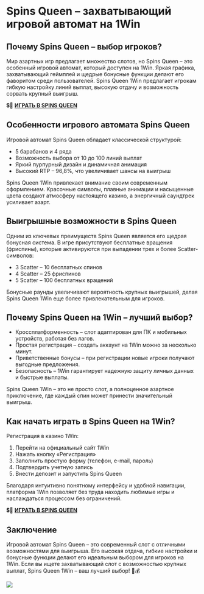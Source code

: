 # Spins Queen – захватывающий игровой автомат на 1Win

## Почему Spins Queen – выбор игроков?

Мир азартных игр предлагает множество слотов, но Spins Queen – это особенный игровой автомат, который доступен на 1Win. Яркая графика, захватывающий геймплей и щедрые бонусные функции делают его фаворитом среди пользователей. Spins Queen 1Win предлагает игрокам гибкую настройку линий выплат, высокую отдачу и возможность сорвать крупный выигрыш.

💲🎰 [**ИГРАТЬ В SPINS QUEEN**](https://i.ibb.co/dPzGQnC/Spins-Queen.jpg "**ИГРАТЬ В SPINS QUEEN**")

## Особенности игрового автомата Spins Queen

Игровой автомат Spins Queen обладает классической структурой:

- 5 барабанов и 4 ряда
- Возможность выбора от 10 до 100 линий выплат
- Яркий пурпурный дизайн и динамичная анимация
- Высокий RTP – 96,8%, что увеличивает шансы на выигрыш

Spins Queen 1Win привлекает внимание своим современным оформлением. Красочные символы, плавные анимации и насыщенные цвета создают атмосферу настоящего казино, а энергичный саундтрек усиливает азарт.

## Выигрышные возможности в Spins Queen

Одним из ключевых преимуществ Spins Queen является его щедрая бонусная система. В игре присутствуют бесплатные вращения (фриспины), которые активируются при выпадении трех и более Scatter-символов:

- 3 Scatter – 10 бесплатных спинов
- 4 Scatter – 25 фриспинов
- 5 Scatter – 100 бесплатных вращений

Бонусные раунды увеличивают вероятность крупных выигрышей, делая Spins Queen 1Win еще более привлекательным для игроков.

## Почему Spins Queen на 1Win – лучший выбор?

- Кроссплатформенность – слот адаптирован для ПК и мобильных устройств, работая без лагов.
- Простая регистрация – создать аккаунт на 1Win можно за несколько минут.
- Приветственные бонусы – при регистрации новые игроки получают выгодные предложения.
- Безопасность – 1Win гарантирует надежную защиту личных данных и быстрые выплаты.

Spins Queen 1Win – это не просто слот, а полноценное азартное приключение, где каждый спин может принести значительный выигрыш.

## Как начать играть в Spins Queen на 1Win?

Регистрация в казино 1Win:

1. Перейти на официальный сайт 1Win
2. Нажать кнопку «Регистрация»
3. Заполнить простую форму (телефон, e-mail, пароль)
4. Подтвердить учетную запись
5. Внести депозит и запустить Spins Queen

Благодаря интуитивно понятному интерфейсу и удобной навигации, платформа 1Win позволяет без труда находить любимые игры и наслаждаться процессом без ограничений.

💲🎰 [**ИГРАТЬ В SPINS QUEEN**](https://i.ibb.co/dPzGQnC/Spins-Queen.jpg "**ИГРАТЬ В SPINS QUEEN**")

## Заключение

Игровой автомат Spins Queen – это современный слот с отличными возможностями для выигрыша. Его высокая отдача, гибкие настройки и бонусные функции делают его идеальным выбором для игроков на 1Win. Если вы ищете захватывающий слот с возможностью крупных выплат, Spins Queen 1Win – ваш лучший выбор! 🎰💰

[![](https://i.ibb.co/dPzGQnC/Spins-Queen.jpg)](https://clck.ru/3FngNT)
